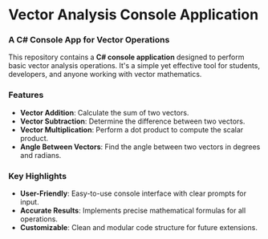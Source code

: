 # Vector Analysis Console Application  
### A C# Console App for Vector Operations  

This repository contains a **C# console application** designed to perform basic vector analysis operations. It's a simple yet effective tool for students, developers, and anyone working with vector mathematics.  

### Features  
- **Vector Addition**: Calculate the sum of two vectors.  
- **Vector Subtraction**: Determine the difference between two vectors.  
- **Vector Multiplication**: Perform a dot product to compute the scalar product.  
- **Angle Between Vectors**: Find the angle between two vectors in degrees and radians.  

### Key Highlights  
- **User-Friendly**: Easy-to-use console interface with clear prompts for input.  
- **Accurate Results**: Implements precise mathematical formulas for all operations.  
- **Customizable**: Clean and modular code structure for future extensions.  
  
